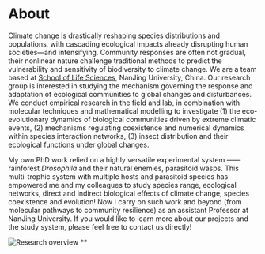 ---
---

# About

Climate change is drastically reshaping species distributions and populations, with cascading ecological impacts already disrupting human societies—and intensifying. Community responses are often not gradual, their nonlinear nature challenge traditional methods to predict the vulnerability and sensitivity of biodiversity to climate change. We are a team based at [School of Life Sciences](https://life.nju.edu.cn/cjl/list.htm), NanJing University, China. Our research group is interested in studying the mechanism governing the response and adaptation of ecological communities to global changes and disturbances. We conduct empirical research in the field and lab, in combination with molecular techniques and mathematical modelling to investigate (1) the eco-evolutionary dynamics of biological communities driven by extreme climatic events, (2) mechanisms regulating coexistence and numerical dynamics within species interaction networks, (3) insect distribution and their ecological functions under global changes.

My own PhD work relied on a highly versatile experimental system —— rainforest <i>Drosophila</i> and their natural enemies, parasitoid wasps. This multi-trophic system with multiple hosts and parasitoid species has empowered me and my colleagues to study species range, ecological networks, direct and indirect biological effects of climate change, species coexistence and evolution! Now I carry on such work and beyond (from molecular pathways to community resilience) as an assistant Professor at NanJing University. If you would like to learn more about our projects and the study system, please feel free to contact us directly!

![Research overview](images/main.tif)
**



<!--
{%
  include button.html
  type="docs"
  text="Organizational Webpage"
  link="https://life.nju.edu.cn/cjl/list.htm"
%}

{% include section.html %}

## Research Topics

{% capture text %}

Extreme events open up a transient stage where evolutionary and ecological processes happen at a fast pace, interacting with each other to decide how the post-extreme communities will rewire. I am using manipulative experiments (semi-field) to explore if and how extreme temperature events will increase/decrease the resilience of biological communities to increasingly variable climates in the future.

{% endcapture %}

{%
  include feature.html
  image="images/photo.jpg"
  title="Eco-evolutionary dynamics in extreme events"
  text=text
%}


{% capture text %}

askdlfjakljlkjaskfjlasdalkbjie

{%
  include button.html
  link="publications"
  text="See our publications"
  icon="fa-solid fa-arrow-right"
  flip=true
  style="bare"
%}

{% endcapture %}

{%
  include feature.html
  image="images/photo.jpg"
  link="publications"
  title="Our Research"
  text=text
%}
-->
